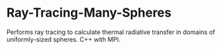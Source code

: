 # Ray-Tracing-Many-Spheres
Performs ray tracing to calculate thermal radiative transfer in domains of uniformly-sized spheres. C++ with MPI. 
